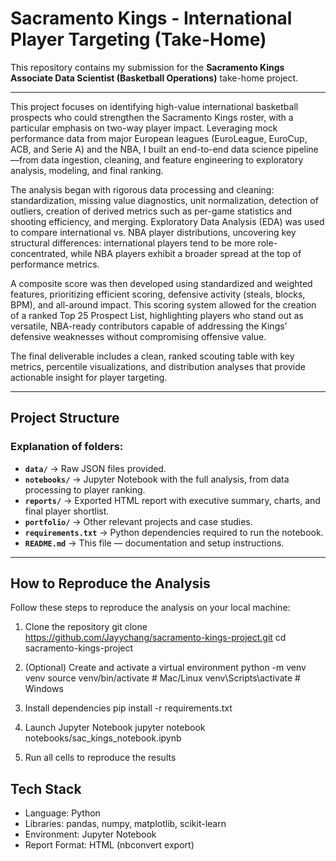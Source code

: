 # Sacramento Kings - International Player Targeting (Take-Home)

This repository contains my submission for the **Sacramento Kings Associate Data Scientist (Basketball Operations)** take-home project.

---

This project focuses on identifying high-value international basketball prospects who could strengthen the Sacramento Kings roster, with a particular emphasis on two-way player impact. Leveraging mock performance data from major European leagues (EuroLeague, EuroCup, ACB, and Serie A) and the NBA, I built an end-to-end data science pipeline—from data ingestion, cleaning, and feature engineering to exploratory analysis, modeling, and final ranking.

The analysis began with rigorous data processing and cleaning: standardization, missing value diagnostics, unit normalization, detection of outliers, creation of derived metrics such as per-game statistics and shooting efficiency, and merging. Exploratory Data Analysis (EDA) was used to compare international vs. NBA player distributions, uncovering key structural differences: international players tend to be more role-concentrated, while NBA players exhibit a broader spread at the top of performance metrics.

A composite score was then developed using standardized and weighted features, prioritizing efficient scoring, defensive activity (steals, blocks, BPM), and all-around impact. This scoring system allowed for the creation of a ranked Top 25 Prospect List, highlighting players who stand out as versatile, NBA-ready contributors capable of addressing the Kings’ defensive weaknesses without compromising offensive value.

The final deliverable includes a clean, ranked scouting table with key metrics, percentile visualizations, and distribution analyses that provide actionable insight for player targeting.

---

## Project Structure

### Explanation of folders:
- **`data/`** → Raw JSON files provided.  
- **`notebooks/`** → Jupyter Notebook with the full analysis, from data processing to player ranking.  
- **`reports/`** → Exported HTML report with executive summary, charts, and final player shortlist.  
- **`portfolio/`** → Other relevant projects and case studies.  
- **`requirements.txt`** → Python dependencies required to run the notebook.  
- **`README.md`** → This file — documentation and setup instructions.

---

## How to Reproduce the Analysis

Follow these steps to reproduce the analysis on your local machine:

1. Clone the repository
git clone https://github.com/Jayychang/sacramento-kings-project.git
cd sacramento-kings-project

2. (Optional) Create and activate a virtual environment
python -m venv venv
source venv/bin/activate   # Mac/Linux
venv\Scripts\activate      # Windows

3. Install dependencies
pip install -r requirements.txt

4. Launch Jupyter Notebook
jupyter notebook notebooks/sac_kings_notebook.ipynb

5. Run all cells to reproduce the results

## Tech Stack 
- Language: Python
- Libraries: pandas, numpy, matplotlib, scikit-learn
- Environment: Jupyter Notebook
- Report Format: HTML (nbconvert export)
